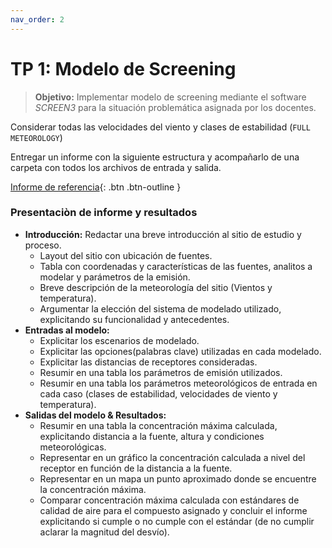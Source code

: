 ```yaml
---
nav_order: 2
---
```

# TP 1: Modelo de Screening

> **Objetivo:** Implementar modelo de screening mediante el software *SCREEN3* para la situación problemática asignada por los docentes.

Considerar todas las velocidades del viento y clases de estabilidad (``FULL METEOROLOGY``)

<!-- Realizar dos escenarios de modelado:
1. Peor escenario: Considerar todas las velocidades del viento y clases de estabilidad (palabra clave = ``FULL METEOROLOGY``). 
2. Escenario mas probable: A partir de información meteorológica provista, determinar la dirección y velocidad mas frecuente.
-->

Entregar un informe con la siguiente estructura y acompañarlo de una carpeta con todos los archivos de entrada y salida. 

[Informe de referencia](archivos/tp1_ref.pdf){: .btn .btn-outline }

### Presentaciòn de informe y resultados

+ **Introducción:** Redactar una breve introducción al sitio de estudio y proceso.
   - Layout del sitio con ubicación de fuentes.
   - Tabla con coordenadas y características de las fuentes, analitos a modelar y parámetros de la emisión.
   - Breve descripción de la meteorología del sitio (Vientos y temperatura).
   - Argumentar la elección del sistema de modelado utilizado, explicitando su funcionalidad y antecedentes.
+ **Entradas al modelo:**
   - Explicitar los escenarios de modelado.
   - Explicitar las opciones(palabras clave) utilizadas en cada modelado.
   - Explicitar las distancias de receptores consideradas. 
   - Resumir en una tabla los parámetros de emisión utilizados.
   - Resumir en una tabla los parámetros meteorológicos de entrada en cada caso (clases de estabilidad, velocidades de viento y temperatura).
+ **Salidas del modelo & Resultados:**
   - Resumir en una tabla la concentración máxima calculada, explicitando distancia a la fuente, altura y condiciones meteorológicas. 
   - Representar en un gráfico la concentración calculada a nivel del receptor en función de la distancia a la fuente. 
   - Representar en un mapa un punto aproximado donde se encuentre la concentración máxima.
   - Comparar concentración máxima calculada con  estándares de calidad de aire para el compuesto asignado y concluir el informe explicitando si cumple o no cumple con el estándar (de no cumplir aclarar la magnitud del desvío).


